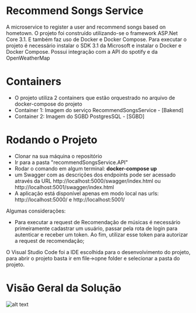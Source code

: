 # Recommend Songs Service
A microservice to register a user and recommend songs based on hometown.
O projeto foi construído utilizando-se o framework  ASP.Net Core 3.1. E também faz uso de Docker e Docker Compose. 
Para executar o projeto é necessário instalar o SDK 3.1 da Microsoft e instalar o Docker e Docker Compose.
Possui integração com a API do spotify e da OpenWeatherMap

# Containers
- O projeto utiliza 2 containers que estão orquestrado no arquivo de docker-compose do projeto
 - Container 1: Imagem do serviço RecommendSongsService - [Bakend]
 - Container 2: Imagem do SGBD PostgresSQL - [SGBD]
 
# Rodando o Projeto
- Clonar na sua máquina o repositório
- Ir para a pasta "recommendSongsService.API"
- Rodar o comando em algum terminal: <b>docker-compose up</b>
- um Swagger com as descrições dos endpoints pode ser acessado através da URL http://localhost:5000/swagger/index.html ou http://localhost:5001/swagger/index.html
- A aplicação está disponível apenas em modo local nas urls: http://localhost:5000/ e http://localhost:5001/

Algumas considerações:
- Para executar a request de Recomendação de músicas é necessário primeiramente cadastrar um usuário, passar pela rota de login para autenticar e receber um token. Ao fim, utilizar esse token para autorizar a request de recomendação;

O Visual Studio Code foi a IDE escolhida para o desenvolvimento do projeto, para abrir o projeto basta ir em file->opne folder e selecionar a pasta do projeto. 

# Visão Geral da Solução
![alt text](https://drive.google.com/file/d/1aHkuVpBfGyDpb3dSJoIQSR9FNBkK2g6y/view?usp=sharing)
